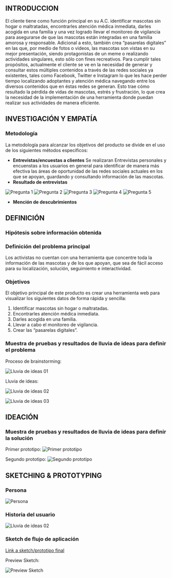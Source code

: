 ## INTRODUCCION
El cliente tiene como función principal en su A.C. identificar mascotas sin hogar o maltratadas, encontrarles atención médica inmediata, darles acogida en una familia y una vez logrado llevar el monitoreo de vigilancia para asegurarse de que las mascotas están integradas en una familia amorosa y responsable. Adicional a esto, también crea “pasarelas digitales” en las que, por medio de fotos o videos, las mascotas son vistas en su mejor presentación, siendo protagonistas de un meme o realizando actividades singulares, esto sólo con fines recreativos.
Para cumplir tales propósitos, actualmente el cliente se ve en la necesidad de generar y consultar estos múltiples contenidos a través  de las redes sociales ya existentes, tales como Facebook, Twitter e Instagram lo que les hace perder tiempo localizando adoptantes y atención médica navegando entre los diversos contenidos que en éstas redes se generan. Esto trae cómo resultado la pérdida de vidas de mascotas, estrés y frustración, lo que crea la necesidad de la implementación de una herramienta donde puedan realizar sus actividades de manera eficiente.



## INVESTIGACIÓN Y EMPATÍA

### Metodología
La metodología para alcanzar los objetivos del producto se divide en el uso de los siguientes métodos específicos:

* **Entrevistas/encuestas a clientes** Se realizaran Entrevistas personales y encuenstas a los usuarios en general para identificar de manera más efectiva las áreas de oportunidad de las redes sociales actuales en los que se apoyan, guardando y consultando información de las mascotas.
* **Resultado de entrevistas** 

![Pregunta 1](assets/images/propietarios_mascotas.jpg)
![Pregunta 2](assets/images/frecuencia_al_compartir.jpg)
![Pregunta 3](assets/images/preferencia_de_mascotas.jpg)
![Pregunta 4](assets/images/presentacion_de_mascotas.jpg)
![Pregunta 5](assets/images/opciones_al_vacacionar.jpg)


* **Mención de descubrimientos** 



## DEFINICIÓN

### Hipótesis sobre información obtenida
### Definición del problema principal
Los activistas no cuentan con una herramienta que concentre toda la información de las mascotas y de los que apoyan,  que sea de fácil acceso para su localización, solución, seguimiento e interactividad.

### Objetivos
El objetivo principal de este producto es crear una herramienta web para visualizar los siguientes datos de forma rápida y sencilla:
1. Identificar mascotas sin hogar o maltratadas.
2. Encontrarles atención médica inmediata.
3. Darles acogida en una familia.
4. Llevar a cabo el monitoreo de vigilancia.
5. Crear las “pasarelas digitales”. 

### Muestra de pruebas y resultados de lluvia de ideas para definir el problema
Proceso de brainstorming:

![Lluvia de ideas 01](assets/images/brainstorming.jpg)

Lluvia de ideas:

![Lluvia de ideas 02](assets/images/diseno.jpg)

![Lluvia de ideas 03](assets/images/diseno2.jpg)


## IDEACIÓN
### Muestra de pruebas y resultados de lluvia de ideas para definir la solución

Primer prototipo:
![Primer prototipo](assets/images/prototipo.jpg)

Segundo prototipo:
![Segundo prototipo](assets/images/prototipo2.jpg)

## SKETCHING & PROTOTYPING  

### Persona ###
![Persona](./assets/images/Persona.PNG)

### Historia del usuario
![Lluvia de ideas 02](assets/images/storyboard-datadashboard.png)

### Sketch de flujo de aplicación

[Link a sketch/prototipo final](https://marvelapp.com/57bc2hj) 

Preview Sketch:

![Preview Sketch](assets/images/preview-sketch.png)
